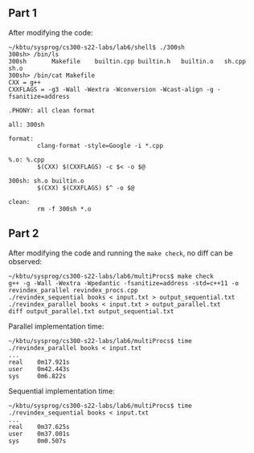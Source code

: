 ## Part 1

After modifying the code:
```shell
~/kbtu/sysprog/cs300-s22-labs/lab6/shell$ ./300sh 
300sh> /bin/ls
300sh       Makefile    builtin.cpp builtin.h   builtin.o   sh.cpp      sh.o
300sh> /bin/cat Makefile
CXX = g++
CXXFLAGS = -g3 -Wall -Wextra -Wconversion -Wcast-align -g -fsanitize=address

.PHONY: all clean format

all: 300sh

format:
        clang-format -style=Google -i *.cpp

%.o: %.cpp
        $(CXX) $(CXXFLAGS) -c $< -o $@

300sh: sh.o builtin.o
        $(CXX) $(CXXFLAGS) $^ -o $@

clean:
        rm -f 300sh *.o
```

## Part 2

After modifying the code and running the `make check`, no diff can be observed:
```shell
~/kbtu/sysprog/cs300-s22-labs/lab6/multiProcs$ make check
g++ -g -Wall -Wextra -Wpedantic -fsanitize=address -std=c++11 -o revindex_parallel revindex_procs.cpp
./revindex_sequential books < input.txt > output_sequential.txt
./revindex_parallel books < input.txt > output_parallel.txt
diff output_parallel.txt output_sequential.txt
```

Parallel implementation time:
```shell
~/kbtu/sysprog/cs300-s22-labs/lab6/multiProcs$ time ./revindex_parallel books < input.txt
...
real    0m17.921s
user    0m42.443s
sys     0m6.822s
```

Sequential implementation time:
```shell
~/kbtu/sysprog/cs300-s22-labs/lab6/multiProcs$ time ./revindex_sequential books < input.txt
...
real    0m37.625s
user    0m37.001s
sys     0m0.507s
```
